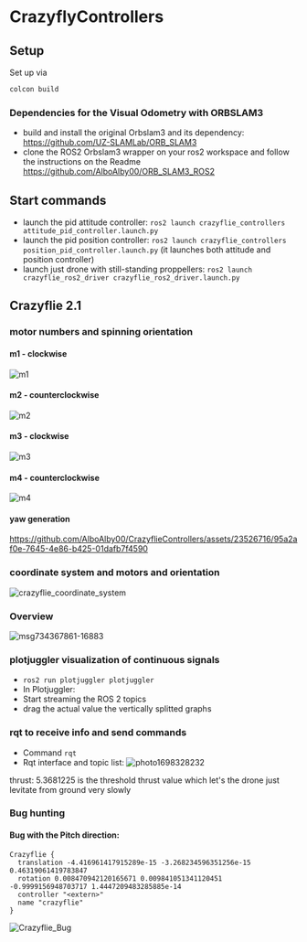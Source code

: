 # CrazyflyControllers

## Setup

Set up via 

```s
colcon build
```

### Dependencies for the Visual Odometry with ORBSLAM3
- build and install the original Orbslam3 and its dependency:
  https://github.com/UZ-SLAMLab/ORB_SLAM3
- clone the ROS2 Orbslam3 wrapper on your ros2 workspace and follow the instructions on the Readme
  https://github.com/AlboAlby00/ORB_SLAM3_ROS2


## Start commands

- launch the pid attitude controller:  `ros2 launch crazyflie_controllers attitude_pid_controller.launch.py`
- launch the pid position controller:  `ros2 launch crazyflie_controllers position_pid_controller.launch.py` (it launches both attitude and position controller)
- launch just drone with still-standing proppellers: `ros2 launch crazyflie_ros2_driver crazyflie_ros2_driver.launch.py`


## Crazyflie 2.1


### motor numbers and spinning orientation

#### m1 - clockwise
![m1](https://github.com/AlboAlby00/CrazyflieControllers/assets/23526716/6d818960-ba34-4e41-8b84-6226d07ec23c)


#### m2 - counterclockwise
![m2](https://github.com/AlboAlby00/CrazyflieControllers/assets/23526716/22949faf-5311-4327-bd66-b3dcd1d5c061)

#### m3 - clockwise
![m3](https://github.com/AlboAlby00/CrazyflieControllers/assets/23526716/5395d51b-9080-424e-8d01-99bd3c10c1c2)

#### m4 - counterclockwise
![m4](https://github.com/AlboAlby00/CrazyflieControllers/assets/23526716/0b32600a-bad9-4c78-91b8-0753a321e449)



#### yaw generation

https://github.com/AlboAlby00/CrazyflieControllers/assets/23526716/95a2af0e-7645-4e86-b425-01dafb7f4590

### coordinate system and motors and orientation
![crazyflie_coordinate_system](https://github.com/AlboAlby00/CrazyflieControllers/assets/23526716/a7b6904f-05e3-4853-8cea-51ab7b48541a)

### Overview
![msg734367861-16883](https://github.com/AlboAlby00/CrazyflieControllers/assets/23526716/53508fcd-6208-40b6-823a-055a93c55f19)




### plotjuggler visualization of continuous signals
- `ros2 run plotjuggler plotjuggler`
- In Plotjuggler:
- Start streaming the ROS 2 topics
- drag the actual value the vertically splitted graphs

### rqt to receive info and send commands
- Command `rqt`
- Rqt interface and topic list:
![photo1698328232](https://github.com/AlboAlby00/CrazyflieControllers/assets/23526716/7bb07329-8aa6-478b-b2d9-063774010c98)

thrust: 5.3681225 is the threshold thrust value which let's the drone just levitate from ground very slowly

  

### Bug hunting

#### Bug with the Pitch direction:

```
Crazyflie {
  translation -4.416961417915289e-15 -3.268234596351256e-15 0.46319061419783847
  rotation 0.008470942120165671 0.009841051341120451 -0.9999156948703717 1.4447209483285885e-14
  controller "<extern>"
  name "crazyflie"
}
```
![Crazyflie_Bug](https://github.com/AlboAlby00/CrazyflieControllers/assets/23526716/45f4fe91-cbef-43f8-8ff5-9cba6c02bbb4)
